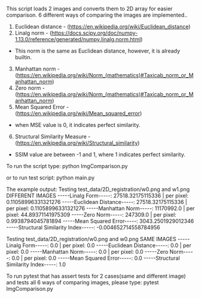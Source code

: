 This script loads 2 images and converts them to 2D array for easier comparison. 6 different ways of comparing the images are implemented..
1. Euclidean distance - (https://en.wikipedia.org/wiki/Euclidean_distance)
2. Linalg norm - (https://docs.scipy.org/doc/numpy-1.13.0/reference/generated/numpy.linalg.norm.html)
- This norm is the same as Euclidean distance, however, it is already builtin. 
3. Manhattan norm - (https://en.wikipedia.org/wiki/Norm_(mathematics)#Taxicab_norm_or_Manhattan_norm)
4. Zero norm -  (https://en.wikipedia.org/wiki/Norm_(mathematics)#Taxicab_norm_or_Manhattan_norm)
5. Mean Squared Error - (https://en.wikipedia.org/wiki/Mean_squared_error)
-  when MSE value is 0, it indicates perfect similarity.
6. Structural Similarity Measure - (https://en.wikipedia.org/wiki/Structural_similarity) 
- SSIM value are between -1 and 1, where 1 indicates perfect similarity.

To run the script type:
python ImgComparison.py <Img1> <Img2>

or to run test script:
python main.py

The example output:
Testing test_data/2D_registration/w0.png and w1.png
 DIFFERENT IMAGES
-----Linalg Form-----: 27518.32175115336 | per pixel: 0.11058996331321276
-----Euclidean Distance-----: 27518.32175115336 | per pixel: 0.11058996331321276
-----Manhattan Norm-----: 11170992.0 | per pixel: 44.89371141975309
-----Zero Norm-----: 247309.0 | per pixel: 0.9938794045781894
-----Mean Squared Error-----:  3043.2501929012346
-----Structural Similarity Index-----:  -0.004652714558784956

Testing test_data/2D_registration/w0.png and w0.png
 SAME IMAGES
-----Linalg Form-----: 0.0 | per pixel: 0.0
-----Euclidean Distance-----: 0.0 | per pixel: 0.0
-----Manhattan Norm-----: 0.0 | per pixel: 0.0
-----Zero Norm-----: 0.0 | per pixel: 0.0
-----Mean Squared Error-----:  0.0
-----Structural Similarity Index-----:  1.0



To run pytest that has assert tests for 2 cases(same and different image) and tests all 6 ways of comparing images, please type:
pytest ImgComparison.py
